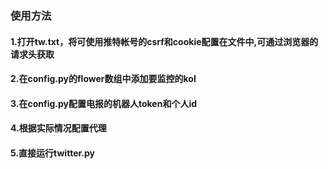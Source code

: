 ### 使用方法
#### 1.打开tw.txt，将可使用推特帐号的csrf和cookie配置在文件中,可通过浏览器的请求头获取
#### 2.在config.py的flower数组中添加要监控的kol
#### 3.在config.py配置电报的机器人token和个人id
#### 4.根据实际情况配置代理
#### 5.直接运行twitter.py